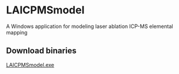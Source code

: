 LAICPMSmodel
============

A Windows application for modeling laser ablation ICP-MS elemental mapping

## Download binaries

[LAICPMSmodel.exe](https://github.com/jure/LAICPMSmodel/blob/master/bin/Release/LAICPMSmodel.exe?raw=true)


